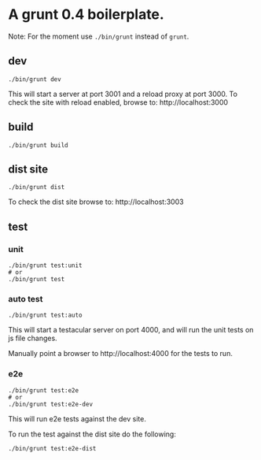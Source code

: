 # A grunt 0.4 boilerplate.

Note: For the moment use `./bin/grunt` instead of `grunt`.

## dev

```
./bin/grunt dev 
```

This will start a server at port 3001 and a reload proxy at port 3000.
To check the site with reload enabled, browse to: http://localhost:3000

## build

```
./bin/grunt build
```

## dist site  

```
./bin/grunt dist
```

To check the dist site browse to: http://localhost:3003

## test

### unit 

```
./bin/grunt test:unit 
# or
./bin/grunt test
```

### auto test

```
./bin/grunt test:auto 
```

This will start a testacular server on port 4000, and will run the unit tests on js 
file changes.

Manually point a browser to http://localhost:4000 for the tests to run.

### e2e

```
./bin/grunt test:e2e 
# or
./bin/grunt test:e2e-dev
```

This will run e2e tests against the dev site.

To run the test against the dist site do the following:

```
./bin/grunt test:e2e-dist
```

